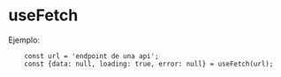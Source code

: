 # useFetch

Ejemplo:
```
    const url = 'endpoint de una api';
    const {data: null, loading: true, error: null} = useFetch(url);
```